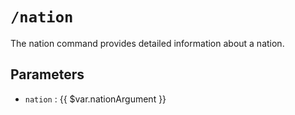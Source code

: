 # `/nation`

The nation command provides detailed information about a nation.

## Parameters

- `nation` : {{ $var.nationArgument }}
